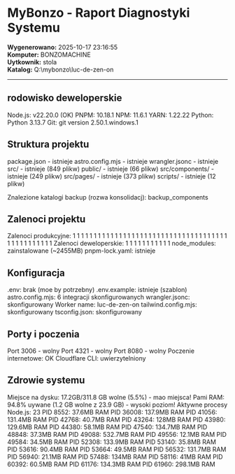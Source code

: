 ﻿#  MyBonzo - Raport Diagnostyki Systemu

**Wygenerowano:** 2025-10-17 23:16:55  
**Komputer:** BONZOMACHINE  
**Uytkownik:** stola  
**Katalog:** Q:\mybonzo\luc-de-zen-on  

---
##  rodowisko deweloperskie

 Node.js: v22.20.0 (OK)
 PNPM: 10.18.1
 NPM: 11.6.1
 YARN: 1.22.22
 Python: Python 3.13.7
 Git: git version 2.50.1.windows.1

##  Struktura projektu

 package.json - istnieje
 astro.config.mjs - istnieje
 wrangler.jsonc - istnieje
 src/ - istnieje (849 plikw)
 public/ - istnieje (66 plikw)
 src/components/ - istnieje (249 plikw)
 src/pages/ - istnieje (373 plikw)
 scripts/ - istnieje (12 plikw)

 Znalezione katalogi backup (rozwa konsolidacj):
    backup_components

##  Zalenoci projektu

 Zalenoci produkcyjne: 1 1 1 1 1 1 1 1 1 1 1 1 1 1 1 1 1 1 1 1 1 1 1 1 1 1 1 1 1 1 1 1 1 1 1 1 1 1 1 1 1 1 1 1 1 1 1 1
 Zalenoci deweloperskie: 1 1 1 1 1 1 1 1 1 1 1
 node_modules: zainstalowane (~2455MB)
 pnpm-lock.yaml: istnieje

##  Konfiguracja

 .env: brak (moe by potrzebny)
 .env.example: istnieje (szablon)
 astro.config.mjs: 6 integracji skonfigurowanych
 wrangler.jsonc: skonfigurowany
    Worker name: luc-de-zen-on
 tailwind.config.mjs: skonfigurowany
 tsconfig.json: skonfigurowany

##  Porty i poczenia

 Port 3006 - wolny
 Port 4321 - wolny
 Port 8080 - wolny
 Poczenie internetowe: OK
 Cloudflare CLI: uwierzytelniony

##  Zdrowie systemu

 Miejsce na dysku: 17.2GB/311.8 GB wolne (5.5%) - mao miejsca!
 Pami RAM: 94.8% uywane (1.2 GB wolne z 23.9 GB) - wysoki poziom!
 Aktywne procesy Node.js: 23
    PID 8552: 37.6MB RAM
    PID 36008: 137.9MB RAM
    PID 41056: 131.4MB RAM
    PID 42768: 40.7MB RAM
    PID 43264: 128MB RAM
    PID 43980: 129.6MB RAM
    PID 44380: 58.1MB RAM
    PID 47540: 134.7MB RAM
    PID 48848: 37.3MB RAM
    PID 49088: 532.7MB RAM
    PID 49556: 12.1MB RAM
    PID 49584: 34.5MB RAM
    PID 52308: 133.9MB RAM
    PID 53140: 35.8MB RAM
    PID 53616: 90.4MB RAM
    PID 53664: 49.5MB RAM
    PID 56532: 131.7MB RAM
    PID 56940: 21.1MB RAM
    PID 57488: 134MB RAM
    PID 58116: 41MB RAM
    PID 60392: 60.5MB RAM
    PID 61176: 134.3MB RAM
    PID 61960: 298.1MB RAM

